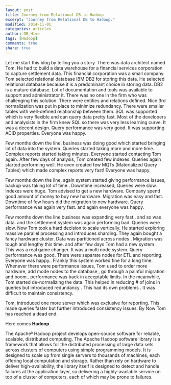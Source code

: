 ```yaml
---
layout: post
title: Journey from Relational DB to Hadoop
excerpt: "Journey from Relational DB to Hadoop."
modified: 2014-11-01
categories: articles
author: DB_Hive
tags: [Hadoop]
comments: true
share: true
---
```


Let me start this blog by telling you a story. There was data architect named Tom.
He had to build a data warehouse for a financial services corporation to capture settlement data. This financial corporation was a small company. Tom selected relational database IBM DB2 for storing this data. He selected relational database because it is a predominant choice in storing data. DB2 is a mature database. Lot of documentation and tools was available to support and administrator it. There was no one in the firm who was challenging this solution. There were entities and relations defined. Nice 3rd normalization was put in place to minimize redundancy. There were smaller tables with well-defined relationship between them.
SQL was supported which is very flexible and can query data pretty fast. Most of the developers and analysists in the firm knew SQL so there was very less learning curve.
 It was a decent design. Query performance was very good. It was supporting ACID properties. Everyone was happy.

Few months down the line, business was doing good which started bringing lot of data into the system. Queries started taking more and more time.. Complex reports started taking minutes. Everyone started contacting Tom again. After few days of analysis, Tom created few indexes. Queries again started performing well. He even created few MQTs (Materialized Query Tables) which made complex reports very fast! Everyone was happy.

Few months down the line, again system started giving performance issues, backup was taking lot of time.. Downtime increased, Queries were slow. Indexes were huge.
Tom advised to get a new hardware. Company spend good amount of money to buy new hardware. Migration was easy and fast. Downtime of few hours did the migration to new hardware. Query performance was again very fast. and again everyone was happy.

Few months down the line business was expanding very fast.. and so was data. and the settlement system was again performing bad. Queries were slow. Now Tom took a hard decision to scale vertically. He started exploring massive parallel processing and introduces sharding. They again bought a fancy hardware cluster. Data was partitioned across nodes . Migration was tough and lengthy this time. and after few days Tom had a new system . This was a real game changer. It was a multi node system. Query performance was good. There were separate nodes for ETL and reporting. Everyone was happy.. Frankly this system worked fine for a long time. Whenever there were performance issues, Tom used to order more hardware, add mode nodes to the database , go through a painful migration and boom.. performance was back in acceptable limits.
In the meanwhile, Tom started de-normalizing the data. This helped in reducing # of joins in queries but introduced redundancy . This had its own problems . It was difficult to maintain consistency.

Tom, introduced one more server which was exclusive for reporting. This made queries faster but further introduced consistency issues.
By Now Tom has reached a dead end.

Here comes **Hadoop** .

The Apacheª Hadoop project develops open-source software for reliable, scalable, distributed computing.
The Apache Hadoop software library is a framework that allows for the distributed processing of large data sets across clusters of computers using simple programming models. It is designed to scale up from single servers to thousands of machines, each offering local computation and storage. Rather than rely on hardware to deliver high-availability, the library itself is designed to detect and handle failures at the application layer, so delivering a highly-available service on top of a cluster of computers, each of which may be prone to failures.

